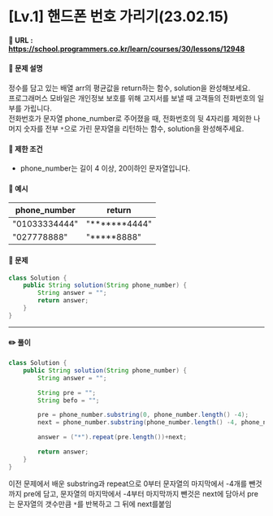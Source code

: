 # [Lv.1] 핸드폰 번호 가리기(23.02.15)

#### 📌 URL : https://school.programmers.co.kr/learn/courses/30/lessons/12948

#### 📌 문제 설명

정수를 담고 있는 배열 arr의 평균값을 return하는 함수, solution을 완성해보세요.  
프로그래머스 모바일은 개인정보 보호를 위해 고지서를 보낼 때 고객들의 전화번호의 일부를 가립니다.  
전화번호가 문자열 phone_number로 주어졌을 때, 전화번호의 뒷 4자리를 제외한 나머지 숫자를 전부 `*`으로 가린 문자열을 리턴하는 함수, solution을 완성해주세요.

#### 📌 제한 조건

- phone_number는 길이 4 이상, 20이하인 문자열입니다.

#### 📌 예시

| phone_number  | return           |
| ------------- | ---------------- |
| "01033334444" | "**\*\*\***4444" |
| "027778888"   | "**\***8888"     |

#### 📌 문제

```java
class Solution {
    public String solution(String phone_number) {
        String answer = "";
        return answer;
    }
}
```

---

#### ✏️ 풀이

```java
class Solution {
    public String solution(String phone_number) {
        String answer = "";

        String pre = "";
        String befo = "";

        pre = phone_number.substring(0, phone_number.length() -4);
        next = phone_number.substring(phone_number.length() -4, phone_number.length());

        answer = ("*").repeat(pre.length())+next;

        return answer;
    }
}

```

이전 문제에서 배운 substring과 repeat으로 0부터 문자열의 마지막에서 -4개를 뺀것까지 pre에 담고,
문자열의 마지막에서 -4부터 마지막까지 뺀것은 next에 담아서 pre는 문자열의 갯수만큼 `*`를 반복하고 그 뒤에 next를붙임
